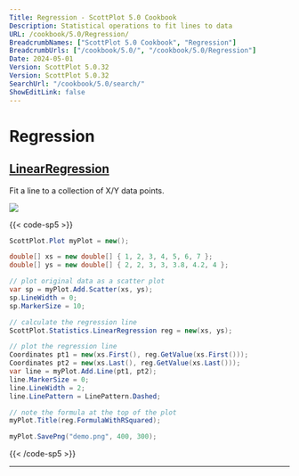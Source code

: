 ```yaml
---
Title: Regression - ScottPlot 5.0 Cookbook
Description: Statistical operations to fit lines to data
URL: /cookbook/5.0/Regression/
BreadcrumbNames: ["ScottPlot 5.0 Cookbook", "Regression"]
BreadcrumbUrls: ["/cookbook/5.0/", "/cookbook/5.0/Regression"]
Date: 2024-05-01
Version: ScottPlot 5.0.32
Version: ScottPlot 5.0.32
SearchUrl: "/cookbook/5.0/search/"
ShowEditLink: false
---
```


# Regression


<h2><a href='/cookbook/5.0/Regression/Linear'>LinearRegression</a></h2>

Fit a line to a collection of X/Y data points.

[![](/cookbook/5.0/images/Linear.png?240501080901)](/cookbook/5.0/images/Linear.png?240501080901)

{{< code-sp5 >}}

```cs
ScottPlot.Plot myPlot = new();

double[] xs = new double[] { 1, 2, 3, 4, 5, 6, 7 };
double[] ys = new double[] { 2, 2, 3, 3, 3.8, 4.2, 4 };

// plot original data as a scatter plot
var sp = myPlot.Add.Scatter(xs, ys);
sp.LineWidth = 0;
sp.MarkerSize = 10;

// calculate the regression line
ScottPlot.Statistics.LinearRegression reg = new(xs, ys);

// plot the regression line
Coordinates pt1 = new(xs.First(), reg.GetValue(xs.First()));
Coordinates pt2 = new(xs.Last(), reg.GetValue(xs.Last()));
var line = myPlot.Add.Line(pt1, pt2);
line.MarkerSize = 0;
line.LineWidth = 2;
line.LinePattern = LinePattern.Dashed;

// note the formula at the top of the plot
myPlot.Title(reg.FormulaWithRSquared);

myPlot.SavePng("demo.png", 400, 300);

```

{{< /code-sp5 >}}

<hr class='my-5 invisible'>

